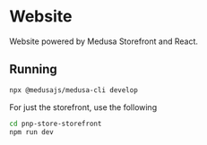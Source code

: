 # Website

Website powered by Medusa Storefront and React.

## Running

```bash
npx @medusajs/medusa-cli develop
```

For just the storefront, use the following

```bash
cd pnp-store-storefront
npm run dev
```
